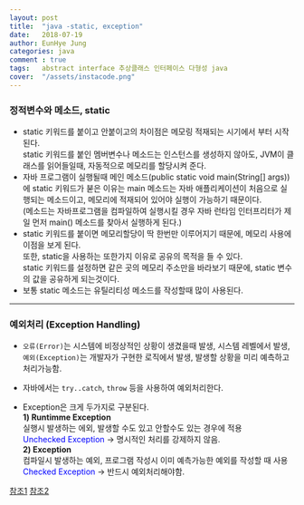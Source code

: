 ```yaml
---
layout: post
title:  "java -static, exception"
date:   2018-07-19
author: EunHye Jung
categories: java
comment : true
tags:	abstract interface 추상클래스 인터페이스 다형성 java
cover:  "/assets/instacode.png"
---
```

       

### 정적변수와 메소드, static    
       
* static 키워드를 붙이고 안붙이고의 차이점은 메모링 적재되는 시기에서 부터 시작된다.  
  static 키워드를 붙인 멤버변수나 메소드는 인스턴스를 생성하지 않아도, JVM이 클래스를 읽어들일때, 자동적으로 메모리를 할당시켜 준다.  
* 자바 프로그램이 실행될때 메인 메소드(public static void main(String[] args))에 static 키워드가 붇은 이유는 main 메소드는 자바 애플리케이션이 처음으로 실행되는 메소드이고, 메모리에 적재되어 있어야 실행이 가능하기 때문이다.   
  (메소드는 자바프로그램을 컴파일하여 실행시킬 경우 자바 런타임 인터프리터가 제일 먼저 main() 메소드를 찾아서 실행하게 된다.)
* static 키워드를 붙이면 메모리할당이 딱 한번만 이루어지기 때문에, 메모리 사용에 이점을 보게 된다.  
  또한, static을 사용하는 또한가지 이유로 공유의 목적을 들 수 있다.  
  static 키워드를 설정하면 같은 곳의 메모리 주소만을 바라보기 때문에, static 변수의 값을 공유하게 되는것이다. 
* 보통 static 메소드는 유틸리티성 메소드를 작성할때 많이 사용된다.  
   
    
- - - 
    
  
### 예외처리 (Exception Handling)     

* `오류(Error)`는 시스템에 비정상적인 상황이 생겼을때 발생, 시스템 레벨에서 발생,  
  `예외(Exception)`는 개발자가 구현한 로직에서 발생, 발생할 상황을 미리 예측하고 처리가능함.  
  
* 자바에서는 `try..catch`,  `throw` 등을 사용하여 예외처리한다.  
* Exception은 크게 두가지로 구분된다.  
  <b>1) Runtimme Exception</b>  
     실행시 발생하는 에외, 발생할 수도 있고 안할수도 있는 경우에 적용  
     <font color="blue">Unchecked Exception  </font>    -> 명시적인 처리를 강제하지 않음.   
  <b>2) Exception</b>  
     컴파일시 발생하는 예외, 프로그램 작성시 이미 예측가능한 예외를 작성할 때 사용    
    <font color="blue">Checked Exception  </font>  -> 반드시 예외처리해야함. 
    
 [참조1](https://wikidocs.net/229)
 [참조2](http://www.nextree.co.kr/p3239/)
    
    　  
       
       　  